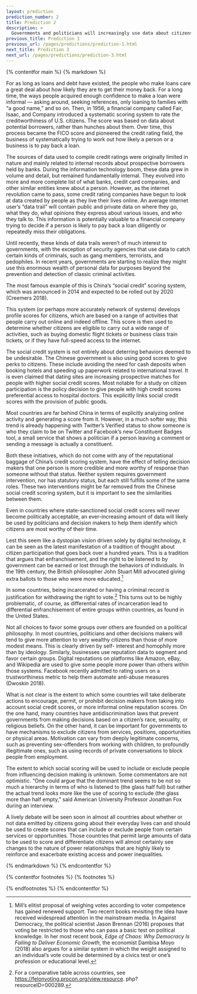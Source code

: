 ```yaml
---
layout: prediction
prediction_number: 2
title: Prediction 2
description: >
  Governments and politicians will increasingly use data about citizens to decide how important it is to respond to their requests and demands.
previous_title: Prediction 1
previous_url: /pages/predictions/prediction-1.html
next_title: Prediction 3
next_url: /pages/predictions/prediction-3.html
---
```


{% contentfor main %}
{% markdown %}

For as long as loans and debt have existed, the people who make loans care a great deal about how likely they are to get their money back. For a long time, the ways people acquired enough confidence to make a loan were informal — asking around, seeking references, only loaning to families with “a good name,” and so on. Then, in 1956, a financial company called Fair, Isaac, and Company introduced a systematic scoring system to rate the creditworthiness of U.S. citizens. The score was based on data about potential borrowers, rather than hunches about them. Over time, this process became the FICO score and pioneered the credit rating field, the business of systematically trying to work out how likely a person or a business is to pay back a loan.

The sources of data used to compile credit ratings were originally limited in nature and mainly related to internal records about prospective borrowers held by banks. During the information technology boom, these data grew in volume and detail, but remained fundamentally internal. They evolved into more and more complete list of what banks, credit card companies, and other similar entities knew about a person. However, as the internet revolution came to pass, some credit rating companies have begun to look at data created by people as they live their lives online. An average internet user’s “data trail” will contain public and private data on where they go, what they do, what opinions they express about various issues, and who they talk to. This information is potentially valuable to a financial company trying to decide if a person is likely to pay back a loan diligently or repeatedly miss their obligations.

Until recently, these kinds of data trails weren’t of much interest to governments, with the exception of security agencies that use data to catch certain kinds of criminals, such as gang members, terrorists, and pedophiles. In recent years, governments are starting to realize they might use this enormous wealth of personal data for purposes beyond the prevention and detection of classic criminal activities.

The most famous example of this is China’s “social credit” scoring system, which was announced in 2014 and expected to be rolled out by 2020 (Creemers 2018).

This system (or perhaps more accurately network of systems) develops profile scores for citizens, which are based on a range of activities that people carry out online and indeed offline. This score is then used to determine whether citizens are eligible to carry out a wide range of activities, such as buying domestic flight tickets or business class train tickets, or if they have full-speed access to the internet.

The social credit system is not entirely about deterring behaviors deemed to be undesirable. The Chinese government is also using good scores to give perks to citizens. These include avoiding the need for cash deposits when booking hotels and speeding up paperwork related to international travel. It is even claimed that dating sites are increasing prospective matches for people with higher social credit scores. Most notable for a study on citizen participation is the policy decision to give people with high credit scores preferential access
to hospital doctors. This explicitly links social credit scores with the provision of public goods.

Most countries are far behind China in terms of explicitly analyzing online activity and generating a score from it. However, in a much softer way, this trend is already happening with Twitter’s Verified status to show someone is who they claim to be on Twitter and Facebook’s new Constituent Badges tool, a small service that shows a politician if a person leaving a comment or sending a message is actually a constituent.

Both these initiatives, which do not come with any of the reputational baggage of China’s credit scoring system, have the effect of telling decision makers that one person is more credible and more worthy of response than someone without that status. Neither system requires government intervention, nor has statutory status, but each still fulfills some of the same roles. These two interventions might be far removed from the Chinese social credit scoring system, but it is important to see the similarities between them.

Even in countries where state-sanctioned social credit scores will never become politically acceptable, an ever-increasing amount of data will likely be used by politicians and decision makers to help them identify which citizens are most worthy of their time.

Lest this seem like a dystopian vision driven solely by digital technology, it can be seen as the latest manifestation of a tradition of thought about citizen participation that goes back over a hundred years. This is a tradition that argues that enfranchisement, and the right to be listened to by government can be earned or lost through the behaviors of individuals. In the 19th century, the British philosopher John Stuart Mill advocated giving extra ballots to those who were more educated.[^6]

In some countries, being incarcerated or having a criminal record is justification for withdrawing the right to vote.[^7] This turns out to be highly problematic, of course, as differential rates of incarceration lead to differential enfranchisement of entire groups within countries, as found in the United States.

Not all choices to favor some groups over others are founded on a political philosophy. In most countries, politicians and other decisions makers will tend to give more attention to very wealthy citizens than those of more modest means. This is clearly driven by self- interest and homophily more than by ideology. Similarly, businesses use reputation data to segment and favor certain groups. Digital reputations on platforms like Amazon, eBay, and Wikipedia are used to give some people more power than others within those systems. Facebook recently admitted to rating users on a trustworthiness metric to help them automate anti-abuse measures (Dwoskin 2018).

What is not clear is the extent to which some countries will take deliberate actions to encourage, permit, or prohibit decision makers from taking into account social credit scores, or more informal online reputation scores. On the one hand, many countries have antidiscrimination laws that prevent governments from making decisions based on a citizen’s race, sexuality, or religious beliefs. On the other hand, it can be important for governments to have mechanisms to exclude citizens from services, positions, opportunities or physical areas. Motivation can vary from deeply legitimate concerns, such as preventing sex-offenders from working with children, to profoundly illegitimate ones, such as using records of private conversations to block people from employment.

The extent to which social scoring will be used to include or exclude people from influencing decision making is unknown. Some commentators are not optimistic. “One could argue that the dominant trend seems to be not so much a hierarchy in terms of who is listened to (the glass half full) but rather the actual trend looks more like the use of scoring to exclude (the glass more than half empty,” said American University Professor Jonathan Fox during an interview.

A lively debate will be seen soon in almost all countries about whether or not data emitted by citizens going about their everyday lives can and should be used to create scores that can include or exclude people from certain services or opportunities. Those countries that permit large amounts of data to be used to score and differentiate citizens will almost certainly see changes to the nature of power relationships that are highly likely to reinforce and exacerbate existing access and power inequalities.

{% endmarkdown %}
{% endcontentfor %}

{% contentfor footnotes %}
{% footnotes %}

[^6]: Mill’s elitist proposal of weighing votes according to voter competence has gained renewed support. Two recent books revisiting the idea have received widespread attention in the mainstream media. In Against Democracy, the political scientist Jason Brennan (2016) proposes that voting be restricted to those who can pass a basic test on political knowledge. In her most recent book, *Edge of Chaos: Why Democracy Is Failing to Deliver Economic Growth*, the economist Dambisa Moyo (2018) also argues for a similar system in which the weight assigned to an individual’s vote could be determined by a civics test or one’s profession or educational level.

[^7]: For a comparative table across countries, see https://felonvoting.procon.org/view.resource. php?resourceID=000289.

{% endfootnotes %}
{% endcontentfor %}